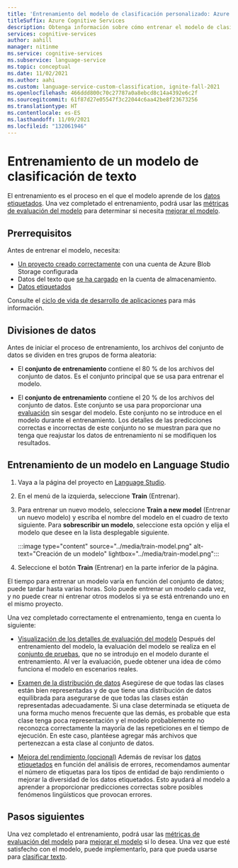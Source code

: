 ```yaml
---
title: 'Entrenamiento del modelo de clasificación personalizado: Azure Cognitive Services'
titleSuffix: Azure Cognitive Services
description: Obtenga información sobre cómo entrenar el modelo de clasificación de texto personalizado.
services: cognitive-services
author: aahill
manager: nitinme
ms.service: cognitive-services
ms.subservice: language-service
ms.topic: conceptual
ms.date: 11/02/2021
ms.author: aahi
ms.custom: language-service-custom-classification, ignite-fall-2021
ms.openlocfilehash: 466ddd800c70c27787a0a8ebcd8c14a4392e6c2f
ms.sourcegitcommit: 61f87d27e05547f3c22044c6aa42be8f23673256
ms.translationtype: HT
ms.contentlocale: es-ES
ms.lasthandoff: 11/09/2021
ms.locfileid: "132061946"
---
```

# <a name="how-to-train-a-text-classification-model"></a>Entrenamiento de un modelo de clasificación de texto


El entrenamiento es el proceso en el que el modelo aprende de los [datos etiquetados](tag-data.md). Una vez completado el entrenamiento, podrá usar las [métricas de evaluación del modelo](../how-to/view-model-evaluation.md) para determinar si necesita [mejorar el modelo](../how-to/improve-model.md).

## <a name="prerequisites"></a>Prerrequisitos

Antes de entrenar el modelo, necesita:

* [Un proyecto creado correctamente](create-project.md) con una cuenta de Azure Blob Storage configurada 
* Datos del texto que [se ha cargado](create-project.md#prepare-training-data) en la cuenta de almacenamiento.
* [Datos etiquetados](tag-data.md)

Consulte el [ciclo de vida de desarrollo de aplicaciones](../overview.md#project-development-lifecycle) para más información.

## <a name="data-splits"></a>Divisiones de datos

Antes de iniciar el proceso de entrenamiento, los archivos del conjunto de datos se dividen en tres grupos de forma aleatoria:

* El **conjunto de entrenamiento** contiene el 80 % de los archivos del conjunto de datos. Es el conjunto principal que se usa para entrenar el modelo.

* El **conjunto de entrenamiento** contiene el 20 % de los archivos del conjunto de datos. Este conjunto se usa para proporcionar una [evaluación](../how-to/view-model-evaluation.md) sin sesgar del modelo. Este conjunto no se introduce en el modelo durante el entrenamiento. Los detalles de las predicciones correctas e incorrectas de este conjunto no se muestran para que no tenga que reajustar los datos de entrenamiento ni se modifiquen los resultados.

## <a name="train-model-in-language-studio"></a>Entrenamiento de un modelo en Language Studio

1. Vaya a la página del proyecto en [Language Studio](https://aka.ms/LanguageStudio).

2. En el menú de la izquierda, seleccione **Train** (Entrenar).

3. Para entrenar un nuevo modelo, seleccione **Train a new model** (Entrenar un nuevo modelo) y escriba el nombre del modelo en el cuadro de texto siguiente. Para **sobrescribir un modelo**, seleccione esta opción y elija el modelo que desee en la lista desplegable siguiente.

    :::image type="content" source="../media/train-model.png" alt-text="Creación de un modelo" lightbox="../media/train-model.png":::

4. Seleccione el botón **Train** (Entrenar) en la parte inferior de la página.

El tiempo para entrenar un modelo varía en función del conjunto de datos; puede tardar hasta varias horas. Solo puede entrenar un modelo cada vez, y no puede crear ni entrenar otros modelos si ya se está entrenando uno en el mismo proyecto. 


Una vez completado correctamente el entrenamiento, tenga en cuenta lo siguiente:

* [Visualización de los detalles de evaluación del modelo](../how-to/view-model-evaluation.md) Después del entrenamiento del modelo, la evaluación del modelo se realiza en el [conjunto de pruebas](../how-to/train-model.md#data-splits), que no se introdujo en el modelo durante el entrenamiento. Al ver la evaluación, puede obtener una idea de cómo funciona el modelo en escenarios reales.

* [Examen de la distribución de datos](../how-to/improve-model.md#examine-data-distribution-from-language-studio) Asegúrese de que todas las clases están bien representadas y de que tiene una distribución de datos equilibrada para asegurarse de que todas las clases están representadas adecuadamente. Si una clase determinada se etiqueta de una forma mucho menos frecuente que las demás, es probable que esta clase tenga poca representación y el modelo probablemente no reconozca correctamente la mayoría de las repeticiones en el tiempo de ejecución. En este caso, plantéese agregar más archivos que pertenezcan a esta clase al conjunto de datos.

* [Mejora del rendimiento (opcional)](../how-to/improve-model.md) Además de revisar los [datos etiquetados](tag-data.md) en función del análisis de errores, recomendamos aumentar el número de etiquetas para los tipos de entidad de bajo rendimiento o mejorar la diversidad de los datos etiquetados. Esto ayudará al modelo a aprender a proporcionar predicciones correctas sobre posibles fenómenos lingüísticos que provocan errores.

<!-- * Define your own test set: If you are using a random split option and the resulting test set was not comprehensive enough, consider defining your own test to include a variety of data layouts and balanced tagged classes.
 -->


## <a name="next-steps"></a>Pasos siguientes

Una vez completado el entrenamiento, podrá usar las [métricas de evaluación del modelo](../how-to/view-model-evaluation.md) para [mejorar el modelo](../how-to/improve-model.md) si lo desea. Una vez que esté satisfecho con el modelo, puede implementarlo, para que pueda usarse para [clasificar texto](call-api.md).
